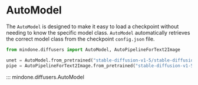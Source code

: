 <!--Copyright 2024 The HuggingFace Team. All rights reserved.

Licensed under the Apache License, Version 2.0 (the "License"); you may not use this file except in compliance with
the License. You may obtain a copy of the License at

http://www.apache.org/licenses/LICENSE-2.0

Unless required by applicable law or agreed to in writing, software distributed under the License is distributed on
an "AS IS" BASIS, WITHOUT WARRANTIES OR CONDITIONS OF ANY KIND, either express or implied. See the License for the
specific language governing permissions and limitations under the License.
-->

# AutoModel

The `AutoModel` is designed to make it easy to load a checkpoint without needing to know the specific model class. `AutoModel` automatically retrieves the correct model class from the checkpoint `config.json` file.

```python
from mindone.diffusers import AutoModel, AutoPipelineForText2Image

unet = AutoModel.from_pretrained("stable-diffusion-v1-5/stable-diffusion-v1-5", subfolder="unet")
pipe = AutoPipelineForText2Image.from_pretrained("stable-diffusion-v1-5/stable-diffusion-v1-5", unet=unet)
```

::: mindone.diffusers.AutoModel
